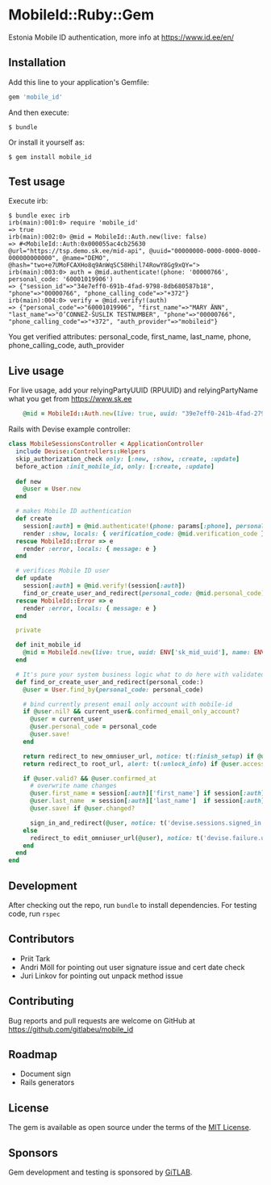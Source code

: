 # MobileId::Ruby::Gem

Estonia Mobile ID authentication, more info at https://www.id.ee/en/

## Installation

Add this line to your application's Gemfile:

```ruby
gem 'mobile_id'
```

And then execute:

    $ bundle

Or install it yourself as:

    $ gem install mobile_id

## Test usage

Execute irb:

    $ bundle exec irb
    irb(main):001:0> require 'mobile_id'
    => true
    irb(main):002:0> @mid = MobileId::Auth.new(live: false)
    => #<MobileId::Auth:0x000055ac4cb25630 @url="https://tsp.demo.sk.ee/mid-api", @uuid="00000000-0000-0000-0000-000000000000", @name="DEMO", @hash="two+e7UMoFCAXHo8q9AnWqSC58Hhil74RowY8Gg9xQY=">
    irb(main):003:0> auth = @mid.authenticate!(phone: '00000766', personal_code: '60001019906')
    => {"session_id"=>"34e7eff0-691b-4fad-9798-8db680587b18", "phone"=>"00000766", "phone_calling_code"=>"+372"}
    irb(main):004:0> verify = @mid.verify!(auth)
    => {"personal_code"=>"60001019906", "first_name"=>"MARY ÄNN", "last_name"=>"O’CONNEŽ-ŠUSLIK TESTNUMBER", "phone"=>"00000766", "phone_calling_code"=>"+372", "auth_provider"=>"mobileid"}

You get verified attributes: personal_code, first_name, last_name, phone, phone_calling_code, auth_provider


## Live usage

For live usage, add your relyingPartyUUID (RPUUID) and relyingPartyName what you get from https://www.sk.ee

```ruby
    @mid = MobileId::Auth.new(live: true, uuid: "39e7eff0-241b-4fad-2798-9db680587b20", name: 'My service name')
```

Rails with Devise example controller:

```ruby
class MobileSessionsController < ApplicationController
  include Devise::Controllers::Helpers
  skip_authorization_check only: [:new, :show, :create, :update]
  before_action :init_mobile_id, only: [:create, :update]
  
  def new
    @user = User.new
  end

  # makes Mobile ID authentication
  def create
    session[:auth] = @mid.authenticate!(phone: params[:phone], personal_code: params[:personal_code])
    render :show, locals: { verification_code: @mid.verification_code }
  rescue MobileId::Error => e
    render :error, locals: { message: e }
  end

  # verifices Mobile ID user
  def update
    session[:auth] = @mid.verify!(session[:auth])
    find_or_create_user_and_redirect(personal_code: @mid.personal_code)
  rescue MobileId::Error => e
    render :error, locals: { message: e }
  end

  private

  def init_mobile_id
    @mid = MobileId.new(live: true, uuid: ENV['sk_mid_uuid'], name: ENV['sk_mid_name'])
  end

  # It's pure your system business logic what to do here with validated user attributes, example code:
  def find_or_create_user_and_redirect(personal_code:)
    @user = User.find_by(personal_code: personal_code)

    # bind currently present email only account with mobile-id
    if @user.nil? && current_user&.confirmed_email_only_account?
      @user = current_user 
      @user.personal_code = personal_code
      @user.save!
    end

    return redirect_to new_omniuser_url, notice: t(:finish_setup) if @user.nil? || @user.new_record?
    return redirect_to root_url, alert: t(:unlock_info) if @user.access_locked?

    if @user.valid? && @user.confirmed_at
      # overwrite name changes
      @user.first_name = session[:auth]['first_name'] if session[:auth]['first_name'].present?
      @user.last_name  = session[:auth]['last_name']  if session[:auth]['last_name'].present?
      @user.save! if @user.changed?

      sign_in_and_redirect(@user, notice: t('devise.sessions.signed_in'))
    else
      redirect_to edit_omniuser_url(@user), notice: t('devise.failure.unconfirmed')
    end
  end
end
```

## Development

After checking out the repo, run `bundle` to install dependencies. For testing code, run `rspec`

## Contributors

* Priit Tark
* Andri Möll for pointing out user signature issue and cert date check
* Juri Linkov for pointing out unpack method issue

## Contributing

Bug reports and pull requests are welcome on GitHub at https://github.com/gitlabeu/mobile_id

## Roadmap

* Document sign
* Rails generators

## License

The gem is available as open source under the terms of the [MIT License](http://opensource.org/licenses/MIT).

## Sponsors

Gem development and testing is sponsored by [GiTLAB](https://gitlab.eu).
